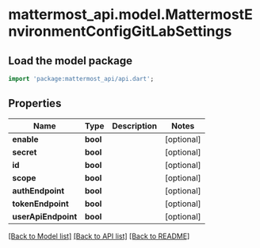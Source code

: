 # mattermost_api.model.MattermostEnvironmentConfigGitLabSettings

## Load the model package
```dart
import 'package:mattermost_api/api.dart';
```

## Properties
Name | Type | Description | Notes
------------ | ------------- | ------------- | -------------
**enable** | **bool** |  | [optional] 
**secret** | **bool** |  | [optional] 
**id** | **bool** |  | [optional] 
**scope** | **bool** |  | [optional] 
**authEndpoint** | **bool** |  | [optional] 
**tokenEndpoint** | **bool** |  | [optional] 
**userApiEndpoint** | **bool** |  | [optional] 

[[Back to Model list]](../README.md#documentation-for-models) [[Back to API list]](../README.md#documentation-for-api-endpoints) [[Back to README]](../README.md)



